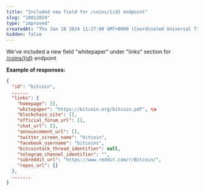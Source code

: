```yaml
---
title: "Included new field for /coins/{id} endpoint"
slug: "18012024"
type: "improved"
createdAt: "Thu Jan 18 2024 11:27:00 GMT+0000 (Coordinated Universal Time)"
hidden: false
---
```

We've included a new field "whitepaper" under "links" section for [/coins/{id}](/reference/coins-id) endpoint 

**Example of responses:**

```json
{
  "id": "bitcoin",
  ......
  "links": {
    "homepage": [],
    "whitepaper": "https://bitcoin.org/bitcoin.pdf", 👈
    "blockchain_site": [],
    "official_forum_url": [],
    "chat_url": [],
    "announcement_url": [],
    "twitter_screen_name": "bitcoin",
    "facebook_username": "bitcoins",
    "bitcointalk_thread_identifier": null,
    "telegram_channel_identifier": "",
    "subreddit_url": "https://www.reddit.com/r/Bitcoin/",
    "repos_url": {}
  },
  .......
}
```